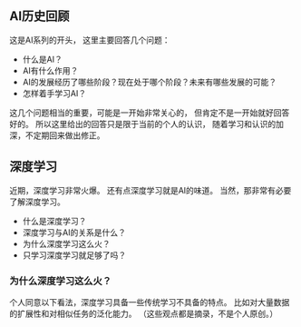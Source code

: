 ## AI历史回顾

这是AI系列的开头，
这里主要回答几个问题：

- 什么是AI？
- AI有什么作用？
- AI的发展经历了哪些阶段？现在处于哪个阶段？未来有哪些发展的可能？
- 怎样着手学习AI？

这几个问题相当的重要，可能是一开始非常关心的，
但肯定不是一开始就好回答好的。
所以这里给出的回答只是限于当前的个人的认识，
随着学习和认识的加深，不定期回来做出修正。


## 深度学习

近期，深度学习非常火爆。
还有点深度学习就是AI的味道。
当然，那非常有必要了解深度学习。

- 什么是深度学习？
- 深度学习与AI的关系是什么？
- 为什么深度学习这么火？
- 只学习深度学习就足够了吗？

### 为什么深度学习这么火？

个人同意以下看法，深度学习具备一些传统学习不具备的特点。
比如对大量数据的扩展性和对相似任务的泛化能力。
（这些观点都是摘录，不是个人原创。）
